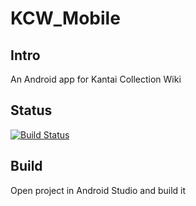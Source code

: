 # KCW_Mobile

## Intro

An Android app for Kantai Collection Wiki

## Status

[![Build Status](https://img.shields.io/travis/KantaiCollectionWikiMobile/KCW_Mobile.svg)](https://travis-ci.org/KantaiCollectionWikiMobile/KCW_Mobile)

## Build

Open project in Android Studio and build it